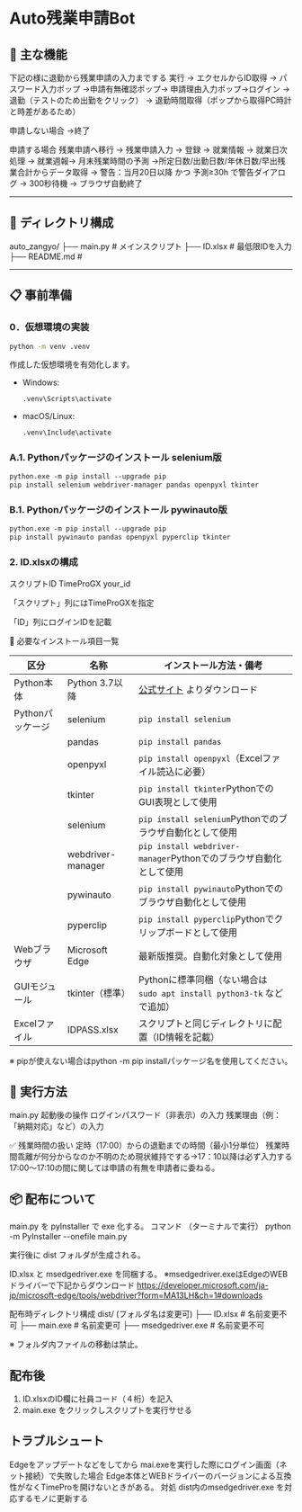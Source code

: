 # Auto残業申請Bot

## 🧰 主な機能

下記の様に退勤から残業申請の入力までする
実行 → エクセルからID取得 → パスワード入力ポップ →申請有無確認ポップ→  申請理由入力ポップ→ログイン
→退勤（テストのため出勤をクリック）
→ 退勤時間取得（ポップから取得PC時計と時差があるため）

申請しない場合
→終了

申請する場合
残業申請へ移行 → 残業申請入力 → 登録
→ 就業情報 → 就業日次処理 → 就業週報→ 月末残業時間の予測
→所定日数/出勤日数/年休日数/早出残業合計からデータ取得
→ 警告：当月20日以降 かつ 予測≥30h で警告ダイアログ
→ 300秒待機 → ブラウザ自動終了


---

## 📁 ディレクトリ構成

auto_zangyo/
├── main.py # メインスクリプト
├── ID.xlsx # 最低限IDを入力
├── README.md #

---

## 📋 事前準備

### 0．仮想環境の実装

```bash
python -m venv .venv
```

作成した仮想環境を有効化します。

- Windows:

    ```ps
    .venv\Scripts\activate
    ```

- macOS/Linux:

    ```ps
    .venv\Include\activate   
    ```

### A.1. Pythonパッケージのインストール selenium版

```ps
python.exe -m pip install --upgrade pip
pip install selenium webdriver-manager pandas openpyxl tkinter
```

### B.1. Pythonパッケージのインストール pywinauto版

```ps
python.exe -m pip install --upgrade pip
pip install pywinauto pandas openpyxl pyperclip tkinter
```

### 2. ID.xlsxの構成

スクリプトID
TimeProGX your_id

「スクリプト」列にはTimeProGXを指定

「ID」列にログインIDを記載

🧱 必要なインストール項目一覧

| 区分         | 名称  | インストール方法・備考 |
|--------------|-----------------|-----------|
| Python本体   | Python 3.7以降  | [公式サイト](https://www.python.org/) よりダウンロード |
| Pythonパッケージ | selenium | `pip install selenium` |
| | pandas | `pip install pandas` |
| | openpyxl | `pip install openpyxl`（Excelファイル読込に必要） |
| | tkinter | `pip install tkinter`PythonでのGUI表現として使用 |
| | selenium | `pip install selenium`Pythonでのブラウザ自動化として使用 |
| | webdriver-manager | `pip install webdriver-manager`Pythonでのブラウザ自動化として使用 |
| | pywinauto | `pip install pywinauto`Pythonでのブラウザ自動化として使用 |
| | pyperclip | `pip install pyperclip`Pythonでクリップボードとして使用 |
| Webブラウザ | Microsoft Edge   | 最新版推奨。自動化対象として使用 |
| GUIモジュール | tkinter（標準） | Pythonに標準同梱（ない場合は `sudo apt install python3-tk` などで追加） |
| Excelファイル | IDPASS.xlsx | スクリプトと同じディレクトリに配置（ID情報を記載） |

※ pipが使えない場合はpython -m pip installパッケージ名を使用してください。

## 🚀 実行方法

main.py
起動後の操作
ログインパスワード（非表示）の入力
残業理由（例：「納期対応」など）の入力

✅ 残業時間の扱い
定時（17:00）からの退勤までの時間（最小1分単位）
残業時間乖離が何分からなのか不明のため現状維持でする→17：10以降は必ず入力する
17:00～17:10の間に関しては申請の有無を申請者に委ねる。

## 📦 配布について

main.py を pyInstaller で exe 化する。
コマンド （ターミナルで実行）
python -m PyInstaller --onefile main.py

実行後に dist フォルダが生成される。

ID.xlsx と msedgedriver.exe を同梱する。
※msedgedriver.exeはEdgeのWEBドライバーで下記からダウンロード
https://developer.microsoft.com/ja-jp/microsoft-edge/tools/webdriver?form=MA13LH&ch=1#downloads



配布時ディレクトリ構成
dist/  (フォルダ名は変更可)
├── ID.xlsx          # 名前変更不可
├── main.exe         # 名前変更可
├── msedgedriver.exe # 名前変更不可


※ フォルダ内ファイルの移動は禁止。

## 配布後
1. ID.xlsxのID欄に社員コード（４桁）を記入
2. main.exe をクリックしスクリプトを実行サせる


## トラブルシュート
Edgeをアップデートなどをしてから
mai.exeを実行した際にログイン画面（ネット接続）で失敗した場合
Edge本体とWEBドライバーのバージョンによる互換性がなくTimeProを開けないときがある。
対処
dist内のmsedgedriver.exe を対応するモノに更新する